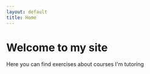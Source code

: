 ```yaml
---
layout: default
title: Home
---
```

# Welcome to my site
Here you can find exercises about courses I'm tutoring